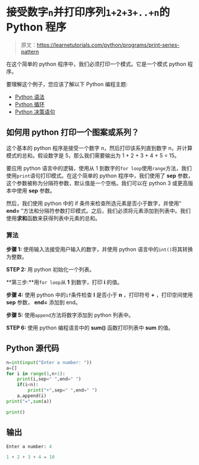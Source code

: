 # 接受数字`n`并打印序列`1+2+3+..+n`的 Python 程序

> 原文：<https://learnetutorials.com/python/programs/print-series-pattern>

在这个简单的 python 程序中，我们必须打印一个模式。它是一个模式 python 程序。

要理解这个例子，您应该了解以下 Python 编程主题:

*   [Python 语法](../../python/syntax-comments "Python Syntax")
*   [Python 循环](../../python/python-loop-tutorials "Loops in Python")
*   [Python 决策语句](../../python/decision-making-statements "Python decision making statements")

## 如何用 python 打印一个图案或系列？

这个基本的 python 程序是接受一个数字 n，然后打印该系列直到数字 n，并计算模式的总和。假设数字是 5，那么我们需要输出为 1 + 2 + 3 + 4 + 5 = 15。

要应用 python 语言中的逻辑，使用从 1 到数字的`for loop`使用`range`方法，我们使用`print`语句打印模式。在这个简单的 python 程序中，我们使用了 **sep** 参数，这个参数被称为分隔符参数，默认值是一个空格。我们可以在 python 3 或更高版本中使用 **sep** 参数。

然后，我们使用 python 中的 if 条件来检查所选元素是否小于数字，并使用“ **end=** ”方法和分隔符参数打印模式。之后，我们必须将元素添加到列表中。我们使用**求和**函数来获得列表中元素的总和。

### 算法

**步骤 1:** 使用输入法接受用户输入的数字，并使用 python 语言中的`int()`将其转换为整数。

**STEP 2:** 用 python 初始化一个列表。

**第三步:**用`for loop`从 **1** 到数字，打印 **i** 的值。

**步骤 4:** 使用 python 中的`if`条件检查 **I** 是否小于 **n** ，打印符号 **+** ，打印空间使用 **sep** 参数， **end=** 添加到 end。

**步骤 5:** 使用`append`方法将数字添加到 python 列表中。

**STEP 6:** 使用 python 编程语言中的 **sum()** 函数打印列表中 **sum** 的值。

## Python 源代码

```py
n=int(input("Enter a number: "))
a=[]
for i in range(1,n+1):
    print(i,sep=" ",end=" ")
    if(i<n):
        print("+",sep=" ",end=" ")
    a.append(i)
print("=",sum(a))

print()

```

## 输出

```py
Enter a number: 4

1 + 2 + 3 + 4 = 10
```